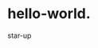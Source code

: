 # hello-world.
star-up

 <head>
   <meta charset="UTF-8
   <title>Starup Do-San App
   <!-- Load TensorFlow.js-->
   <script src="https://cdn.jsdelivr.net/npm/@tensorflow/tfjs"></script>
   <!-- Load the coco-ssd model. -->
   <script src="https://cdn.jsdelivr.net/npm/@tensorflow-models/coco-ssd"></script
   <!-- Load react. -->
   <script src="htpp://unpkg.com/react@16/umd/react.development.js"></script
   <script src="https://unpkg.com/react-dom@16/umd/react-dom.development.js"></script>
    
   <script src="http://unpkg.com/babel-standalone@6.26,0/babel.min.js"></script> 
 </head>                                                                                                                          
